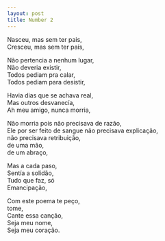 ```yaml
---
layout: post
title: Number 2
---
```

Nasceu, mas sem ter pais,                                                                                                                                                                   
Cresceu, mas sem ter país, 

Não pertencia a nenhum lugar,                                                                                                                                                               
Não deveria existir,                                                                                                                                                                        
Todos pediam pra calar,                                                                                                                                                                
Todos pediam para desistir,  

Havia dias que se achava real,                                                                                                                                                    
Mas outros desvanecía,                                                                                                                                                                    
Ah meu amigo, nunca morria,

Não morria pois não precisava de razão,                                                                                                                                                     
Ele por ser feito de sangue não precisava explicação,                                                                                                                                     
não precisava retribuição,                                                                                                                                                               
de uma mão,                                                                                                                                                                              
de um abraço, 

Mas a cada paso,                                                                                                                                                                         
Sentía a solidão,                                                                                                                                                                        
Tudo que faz, só                                                                                                                                                                          
Emancipação, 

Com este poema te peço,                                                                                                                                                                       
tome,                                                                                                                                                                                   
Cante essa canção,                                                                                                                                                                        
Seja meu nome,                                                                                                                                                                            
Seja meu coração.
